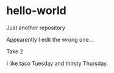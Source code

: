 # hello-world
Just another repository

Appearently I edit the wrong one...

Take 2

I like taco Tuesday and thirsty Thursday.
